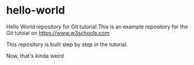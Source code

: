 # hello-world
Hello World repository for Git tutorial
This is an example repository for the Git tutoial on https://www.w3schools.com

This repository is built step by step in the tutorial.

Now, that's kinda weird

